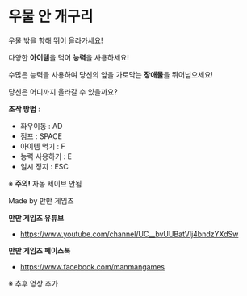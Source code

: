 # 우물 안 개구리

우물 밖을 향해 뛰어 올라가세요!

다양한 <b>아이템</b>을 먹어 <b>능력</b>을 사용하세요!

수많은 능력을 사용하여 당신의 앞을 가로막는 <b>장애물</b>을 뛰어넘으세요!

당신은 어디까지 올라갈 수 있을까요?

<b>조작 방법</b> :
  - 좌우이동 : AD
  - 점프 : SPACE
  - 아이템 먹기 : F
  - 능력 사용하기 : E
  - 일시 정지 : ESC
  
  ※ <b>주의!</b> 자동 세이브 안됨
  
  Made by 만만 게임즈
  
  
  <b>만만 게임즈 유튜브</b>
   - https://www.youtube.com/channel/UC__bvUUBatVlj4bndzYXdSw
   
   <b>만만 게임즈 페이스북</b>
   - https://www.facebook.com/manmangames
   
   
   ※ 추후 영상 추가
